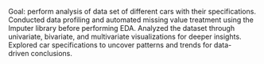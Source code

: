 Goal: perform analysis of data set of different cars with their specifications.
Conducted data profiling and automated missing value treatment using the Imputer library before performing EDA.
Analyzed the dataset through univariate, bivariate, and multivariate visualizations for deeper insights.
Explored car specifications to uncover patterns and trends for data-driven conclusions.
